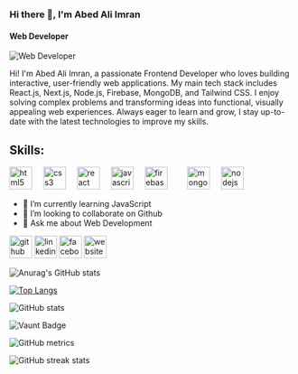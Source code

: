 ### Hi there 👋, I'm Abed Ali Imran
#### Web Developer 
![Web Developer ](https://media.licdn.com/dms/image/v2/D5616AQEi6ILVWrZG7Q/profile-displaybackgroundimage-shrink_350_1400/profile-displaybackgroundimage-shrink_350_1400/0/1738665100655?e=1744243200&v=beta&t=IFsYan72bCrV8AbiN1mAcbj1-LoUrokR385XSrVf8Lc)

Hi! I'm Abed Ali Imran, a passionate Frontend Developer who loves building interactive, user-friendly web applications. My main tech stack includes React.js, Next.js, Node.js, Firebase, MongoDB, and Tailwind CSS. I enjoy solving complex problems and transforming ideas into functional, visually appealing web experiences. Always eager to learn and grow, I stay up-to-date with the latest technologies to improve my skills.

## Skills:
<div align="left">   <img src="https://img.shields.io/badge/HTML5-E34F26?logo=html5&logoColor=white&style=for-the-badge" height="40" alt="html5 logo"  />   <img width="12" />   <img src="https://img.shields.io/badge/CSS3-1572B6?logo=css3&logoColor=white&style=for-the-badge" height="40" alt="css3 logo"  />   <img width="12" />   <img src="https://img.shields.io/badge/React-61DAFB?logo=react&logoColor=black&style=for-the-badge" height="40" alt="react logo"  />   <img width="12" />   <img src="https://img.shields.io/badge/JavaScript-F7DF1E?logo=javascript&logoColor=black&style=for-the-badge" height="40" alt="javascript logo"  />   <img width="12" />   <img src="https://img.shields.io/badge/Firebase-FFCA28?logo=firebase&logoColor=black&style=for-the-badge" height="40" alt="firebase logo"  />   <img width="12" />   <img width="12" />   <img src="https://img.shields.io/badge/MongoDB-47A248?logo=mongodb&logoColor=white&style=for-the-badge" height="40" alt="mongodb logo"  />   <img width="12" />   <img src="https://img.shields.io/badge/Node.js-339933?logo=nodedotjs&logoColor=white&style=for-the-badge" height="40" alt="nodejs logo"  /> </div>

- 🌱 I’m currently learning JavaScript 
- 👯 I’m looking to collaborate on Github 
- 💬 Ask me about Web Development  


[<img src='https://cdn.jsdelivr.net/npm/simple-icons@3.0.1/icons/github.svg' alt='github' height='40'>](https://github.com/https://github.com/RMABID)  [<img src='https://cdn.jsdelivr.net/npm/simple-icons@3.0.1/icons/linkedin.svg' alt='linkedin' height='40'>](https://www.linkedin.com/in/https://www.linkedin.com/in/rm-abed/)  [<img src='https://cdn.jsdelivr.net/npm/simple-icons@3.0.1/icons/facebook.svg' alt='facebook' height='40'>](https://www.facebook.com/https://www.facebook.com/r.m.imran.53983)  [<img src='https://cdn.jsdelivr.net/npm/simple-icons@3.0.1/icons/icloud.svg' alt='website' height='40'>](https://rmabid.vercel.app)  

![Anurag's GitHub stats](https://github-readme-stats.vercel.app/api?username=anuraghazra&show_icons=true&theme=radical)

[![Top Langs](https://github-readme-stats.vercel.app/api/top-langs/?username=https://github.com/RMABID)](https://github.com/anuraghazra/github-readme-stats)

![GitHub stats](https://github-readme-stats.vercel.app/api?username=https://github.com/RMABID&show_icons=true&count_private=true)  

![Vaunt Badge](https://api.vaunt.dev/v1/github/entities/https://github.com/RMABID/contributions?format=svg&private=true)  

![GitHub metrics](https://metrics.lecoq.io/https://github.com/RMABID)  

![GitHub streak stats](https://streak-stats.demolab.com/?user=https://github.com/RMABID)  

